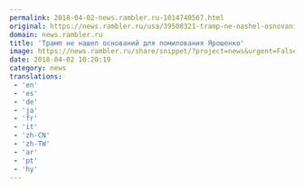 ```yaml
---
permalink: 2018-04-02-news.rambler.ru-1014740567.html
original: https://news.rambler.ru/usa/39508321-tramp-ne-nashel-osnovaniy-dlya-pomilovaniya-yaroshenko/
domain: news.rambler.ru
title: 'Трамп не нашел оснований для помилования Ярошенко'
image: https://news.rambler.ru/share/snippet/?project=news&urgent=False&image=http%3A%2F%2Fnews.rambler.ru%2Fimg%2F2018%2F04%2F02130619.288358.3763.jpg&big=False&title=%D0%A2%D1%80%D0%B0%D0%BC%D0%BF+%D0%BD%D0%B5%C2%A0%D0%BD%D0%B0%D1%88%D0%B5%D0%BB+%D0%BE%D1%81%D0%BD%D0%BE%D0%B2%D0%B0%D0%BD%D0%B8%D0%B9+%D0%B4%D0%BB%D1%8F%C2%A0%D0%BF%D0%BE%D0%BC%D0%B8%D0%BB%D0%BE%D0%B2%D0%B0%D0%BD%D0%B8%D1%8F+%D0%AF%D1%80%D0%BE%D1%88%D0%B5%D0%BD%D0%BA%D0%BE
date: 2018-04-02 10:20:19
category: news
translations: 
 - 'en'
 - 'es'
 - 'de'
 - 'ja'
 - 'fr'
 - 'it'
 - 'zh-CN'
 - 'zh-TW'
 - 'ar'
 - 'pt'
 - 'hy'
---
```


